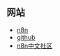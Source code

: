 
## 网站

- [n8n](https://n8n.io/)
- [github](https://github.com/n8n-io/n8n)
- [n8n中文社区](https://n8n.akashio.com/about)

